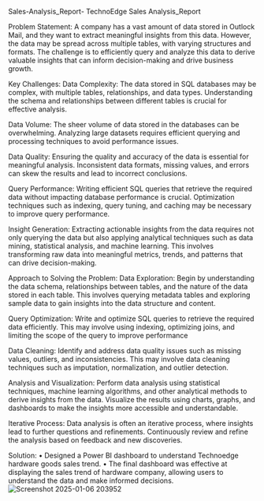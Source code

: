 Sales-Analysis_Report-
TechnoEdge Sales Analysis_Report

Problem Statement: A company has a vast amount of data stored in Outlock Mail, and they want to extract meaningful insights from this data. However, the data may be spread across multiple tables, with varying structures and formats. The challenge is to efficiently query and analyze this data to derive valuable insights that can inform decision-making and drive business growth.

Key Challenges:
Data Complexity: The data stored in SQL databases may be complex, with multiple tables, relationships, and data types. Understanding the schema and relationships between different tables is crucial for effective analysis.

Data Volume: The sheer volume of data stored in the databases can be overwhelming. Analyzing large datasets requires efficient querying and processing techniques to avoid performance issues.

Data Quality: Ensuring the quality and accuracy of the data is essential for meaningful analysis. Inconsistent data formats, missing values, and errors can skew the results and lead to incorrect conclusions.

Query Performance: Writing efficient SQL queries that retrieve the required data without impacting database performance is crucial. Optimization techniques such as indexing, query tuning, and caching may be necessary to improve query performance.

Insight Generation: Extracting actionable insights from the data requires not only querying the data but also applying analytical techniques such as data mining, statistical analysis, and machine learning. This involves transforming raw data into meaningful metrics, trends, and patterns that can drive decision-making.

Approach to Solving the Problem:
Data Exploration: Begin by understanding the data schema, relationships between tables, and the nature of the data stored in each table. This involves querying metadata tables and exploring sample data to gain insights into the data structure and content.

Query Optimization: Write and optimize SQL queries to retrieve the required data efficiently. This may involve using indexing, optimizing joins, and limiting the scope of the query to improve performance

Data Cleaning: Identify and address data quality issues such as missing values, outliers, and inconsistencies. This may involve data cleaning techniques such as imputation, normalization, and outlier detection.

Analysis and Visualization: Perform data analysis using statistical techniques, machine learning algorithms, and other analytical methods to derive insights from the data. Visualize the results using charts, graphs, and dashboards to make the insights more accessible and understandable.

Iterative Process: Data analysis is often an iterative process, where insights lead to further questions and refinements. Continuously review and refine the analysis based on feedback and new discoveries.

Solution:
• Designed a Power BI dashboard to understand Technoedge hardware goods sales trend. • The final dashboard was effective at displaying the sales trend of hardware company, allowing users to understand the data and make informed decisions.
![Screenshot 2025-01-06 203952](https://github.com/user-attachments/assets/987ba548-1f39-4048-9dbb-5cf023e677a6)
